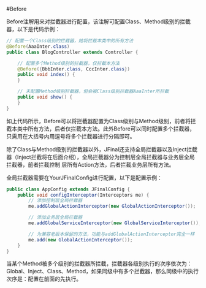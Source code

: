 #Before

Before注解用来对拦截器进行配置，该注解可配置Class、Method级别的拦截器，以下是代码示例：

```java
// 配置一个Class级别的拦截器，她将拦截本类中的所有方法
@Before(AaaInter.class)
public class BlogController extends Controller {

    // 配置多个Method级别的拦截器，仅拦截本方法
    @Before({BbbInter.class, CccInter.class})
    public void index() {
    }

    // 未配置Method级别拦截器，但会被Class级别拦截器AaaInter所拦截
    public void show() {
    }
}
```

如上代码所示，Before可以将拦截器配置为Class级别与Method级别，前者将拦截本类中所有方法，后者仅拦截本方法。此外Before可以同时配置多个拦截器，只需用在大括号内用逗号将多个拦截器进行分隔即可。

除了Class与Method级别的拦截器以外，JFinal还支持全局拦截器以及Inject拦截器（Inject拦截将在后面介绍），全局拦截器分为控制层全局拦截器与业务层全局拦截器，前者拦截控制 层所有Action方法，后者拦截业务层所有方法。

全局拦截器需要在YourJFinalConfig进行配置，以下是配置示例：

```java
public class AppConfig extends JFinalConfig {
    public void configInterceptor(Interceptors me) {
        // 添加控制层全局拦截器
        me.addGlobalActionInterceptor(new GlobalActionInterceptor());

        // 添加业务层全局拦截器
        me.addGlobalServiceInterceptor(new GlobalServiceInterceptor());

        // 为兼容老版本保留的方法，功能与addGlobalActionInterceptor完全一样
        me.add(new GlobalActionInterceptor());
    }
}
```

当某个Method被多个级别的拦截器所拦截，拦截器各级别执行的次序依次为：Global、Inject、Class、Method，如果同级中有多个拦截器，那么同级中的执行次序是：配置在前面的先执行。
